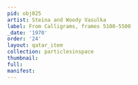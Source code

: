 ```yaml
---
pid: obj025
artist: Steina and Woody Vasulka
label: From Calligrams, frames 5100-5500
_date: '1970'
order: '24'
layout: qatar_item
collection: particlesinspace
thumbnail: 
full: 
manifest: 
---
```

